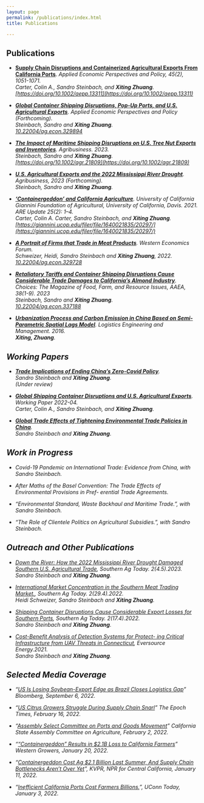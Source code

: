 ```yaml
---
layout: page
permalink: /publications/index.html
title: Publications

---
```


## Publications

- [**Supply Chain Disruptions and Containerized Agricultural Exports From California Ports**](https://doi.org/10.1002/aepp.13311). <em>Applied Economic Perspectives and Policy<em>, 45(2), 1051-1071. <br>  Carter, Colin A., Sandro Steinbach, and **Xiting Zhuang**. [https://doi.org/10.1002/aepp.13311](https://doi.org/10.1002/aepp.13311) <br>

- [**Global Container Shipping Disruptions, Pop-Up Ports, and U.S. Agricultural Exports**](https://www.google.com/url?sa=t&rct=j&q=&esrc=s&source=web&cd=&ved=2ahUKEwje69eghNX8AhXokYkEHWQsBCAQFnoECBgQAQ&url=https%3A%2F%2Fwww.aeaweb.org%2Fconference%2F2023%2Fprogram%2Fpaper%2F9b9y39sR&usg=AOvVaw3gBn65ltqGdSrvv1mvi78O). <em>Applied Economic Perspectives and Policy<em> (Forthcoming). <br> Steinbach, Sandro and **Xiting Zhuang**. <br> [10.22004/ag.econ.329894](http://dx.doi.org/10.22004/ag.econ.329894)<br>  

- [**The Impact of Maritime Shipping Disruptions on U.S. Tree Nut Exports and Inventories**](https://doi.org/10.1002/agr.21809). <em>Agribusiness<em>. 2023. <br> Steinbach, Sandro and **Xiting Zhuang**. <br>[https://doi.org/10.1002/agr.21809](https://doi.org/10.1002/agr.21809) <br>

- [**U.S. Agricultural Exports and the 2022 Mississippi River Drought**](https://ageconsearch.umn.edu/record/335476/files/26473.pdf). <em>Agribusiness<em>, 2023 (Forthcoming). <br> Steinbach, Sandro and **Xiting Zhuang**.<br> 

- [**‘Containergeddon’ and California Agriculture**](https://s.giannini.ucop.edu/uploads/pub/2021/12/20/v25n2_1.pdf). University of California Giannini Foundation of Agricultural, University of California, Davis. 2021. <em>ARE Update<em> 25(2): 1–4.   <br> Carter, Colin A. Carter, Sandro Steinbach, and **Xiting Zhuang**. <br> [https://giannini.ucop.edu/filer/file/1640021835/20297/](https://giannini.ucop.edu/filer/file/1640021835/20297/) <br>

- [**A Portrait of Firms that Trade in Meat Products**](https://waeaonline.org/wp-content/uploads/2022/12/WEF-Fall-2022-Issue-20-Volume-2-All-Intro-and-Articles.pdf#page=6). <em>Western Economics Forum<em>. <br> Schweizer, Heidi, Sandro Steinbach and **Xiting Zhuang**, 2022. <br>[10.22004/ag.econ.329728](https://ageconsearch.umn.edu/record/329728) <br>

- [**Retaliatory Tariffs and Container Shipping Disruptions Cause Considerable Trade Damages to California’s Almond Industry**](https://econpapers.repec.org/scripts/redir.pf?u=https%3A%2F%2Fageconsearch.umn.edu%2Frecord%2F337188%2Ffiles%2FSteinbach_Retaliatory_38.pdf;h=repec:ags:aaeach:337188). <em>Choices: The Magazine of Food, Farm, and Resource Issues, AAEA<em>, 38(1-9). 2023  <br> Steinbach, Sandro and **Xiting Zhuang**. <br>[10.22004/ag.econ.337188](https://ageconsearch.umn.edu/record/337188/files/Steinbach_Retaliatory_38.pdf) <br>

- [**Urbanization Process and Carbon Emission in China Based on Semi-Parametric Spatial Lags Model**](). <em>Logistics Engineering and Management<em>. 2016. <br> **Xiting, Zhuang**. <br> 

## Working Papers

- [**Trade Implications of Ending China’s Zero-Covid Policy**]( ). <br> Sandro Steinbach and **Xiting Zhuang**. <br> (Under review)

- [**Global Shipping Container Disruptions and U.S. Agricultural Exports**](http://dx.doi.org/10.22004/ag.econ.320397). Working Paper 2022-04. <br> Carter, Colin A., Sandro Steinbach, and **Xiting Zhuang**. <br>

- [**Global Trade Effects of Tightening Environmental Trade Policies in China**](https://www.dropbox.com/scl/fi/21o4ldsv04zo4w7bs6y5w/Manuscript.pdf?rlkey=phzrh7uhti8zm0wxpn786gu94&dl=0). <br> Sandro Steinbach and **Xiting Zhuang**. <br>

## Work in Progress
- Covid-19 Pandemic on International Trade: Evidence from China, with Sandro Steinbach.<br> 

- After Maths of the Basel Convention: The Trade Effects of Environmental Provisions in Pref- erential Trade Agreements. <br>

- “Environmental Standard, Waste Backhaul and Maritime Trade.”, with Sandro Steinbach. <br>

- “The Role of Clientele Politics on Agricultural Subsidies.”, with Sandro Steinbach. <br>


## Outreach and Other Publications

- [Down the River: How the 2022 Mississippi River Drought Damaged Southern U.S. Agricultural Trade](https://southernagtoday.org/2023/05/04/down-the-river-how-the-2022-mississippi-river-drought-damaged/), Southern Ag Today. 2(4.5).2023. <br> Sandro Steinbach and **Xiting Zhuang**.    <br>

- [International Market Concentration in the Southern Meat Trading Market.](https://southernagtoday.org/2022/07/international-market-concentration-in-the-southern-meat-trading-market/), Southern Ag Today. 2(29.4).2022.  <br> Heidi Schweizer, Sandro Steinbach and **Xiting Zhuang**. <br> 

- [Shipping Container Disruptions Cause Considerable Export Losses for Southern Ports](https://southernagtoday.org/2022/04/shipping-container-disruptions-cause-considerable-export-losses-for-southern-ports/), Southern Ag Today. 2(17.4).2022. <br>  Sandro Steinbach and **Xiting Zhuang**.  <br>

- [Cost-Benefit Analysis of Detection Systems for Protect- ing Critical Infrastructure from UAV Threats in Connecticut]((https://www.dropbox.com/s/hmnrb6rljgsyvei/UConn%20CBA%20Report%202021.pdf?dl=0)), Eversource Energy.2021.  <br>  Sandro Steinbach and **Xiting Zhuang**.  <br> 

## Selected Media Coverage

- “[US Is Losing Soybean-Export Edge as Brazil Closes Logistics Gap](https://www.bloomberg.com/news/articles/2022-09-06/)” Bloomberg, September 6, 2022.<br>

- “[US Citrus Growers Struggle During Supply Chain Snarl](https://www.theepochtimes.com/)” The Epoch Times, February 16, 2022. <br>

- “[Assembly Select Committee on Ports and Goods Movement](https://www.assembly.ca.gov/)” California State Assembly Committee on Agriculture, February 2, 2022.<br>

- “[“Containergeddon” Results in $2.1B Loss to California Farmers](https://www.wga.com/blog/“containergeddon”)” Western Growers, January 20, 2022.<br>

- “[Containergeddon Cost Ag $2.1 Billion Last Summer, And Supply Chain Bottlenecks Aren’t Over Yet](https://kvpr.org/business-economy/2022-01-11)”, KVPR, NPR for Central California, January 11, 2022. <br>

- “[Inefficient California Ports Cost Farmers Billions.](https://today.uconn.edu/2022/01/)”, UConn Today, January 3, 2022. 
